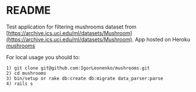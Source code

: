 # README

Test application for filtering mushrooms dataset from [https://archive.ics.uci.edu/ml/datasets/Mushroom](https://archive.ics.uci.edu/ml/datasets/Mushroom).
App hosted on Heroku [mushrooms](https://mushrooms-tests.herokuapp.com/)

For local usage you should to:
```
1) git clone git@github.com:IgorLeonenko/mushrooms.git
2) cd mushrooms
3) bin/setup or rake db:create db:migrate data_parser:parse
4) rails s
```
